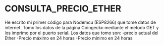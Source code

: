 # CONSULTA_PRECIO_ETHER
He escrito mi primer código para Nodemcu (ESP8266) que tome datos de internet. Tomo los datos de la página Coingecko mediante el metodo GET y los imprimo por el puerto serial. Los datos que tomo son: -precio actual del Ether  -Precio máximo en 24 horas    -Precio mínimo en 24 horas
